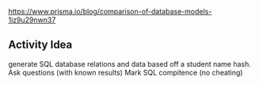 https://www.prisma.io/blog/comparison-of-database-models-1iz9u29nwn37



Activity Idea
-------------

generate SQL database relations and data based off a student name hash.
Ask questions (with known results)
Mark SQL compitence (no cheating)